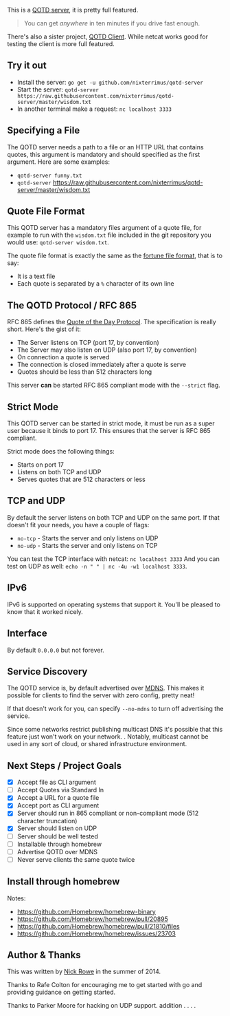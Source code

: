 This is a [QOTD server](http://tools.ietf.org/html/rfc865), it is pretty
full featured.

> You can get *anywhere* in ten minutes if you drive fast enough.

There's also a sister project, [QOTD
Client](https://github.com/nixterrimus/qotd-client).  While netcat works
good for testing the client is more full featured.

## Try it out

- Install the server: `go get -u github.com/nixterrimus/qotd-server`
- Start the server: `qotd-server https://raw.githubusercontent.com/nixterrimus/qotd-server/master/wisdom.txt`
- In another terminal make a request: `nc localhost 3333`

## Specifying a File

The QOTD server needs a path to a file or an HTTP URL that contains
quotes, this argument is mandatory and should specified as the first
argument.  Here are some examples:

- `qotd-server funny.txt`
- `qotd-server`
https://raw.githubusercontent.com/nixterrimus/qotd-server/master/wisdom.txt

## Quote File Format

This QOTD server has a mandatory files argument of a quote file, for
example to run with the `wisdom.txt` file included in the git repository
you would use: `qotd-server wisdom.txt`.

The quote file format is exactly the same as the [fortune file
format](http://en.wikipedia.org/wiki/Fortune_(Unix)#Fortune_files), that
is to say:

- It is a text file
- Each quote is separated by a `%` character of its own line

## The QOTD Protocol / RFC 865

RFC 865 defines the [Quote of the Day
Protocol](http://tools.ietf.org/html/rfc865). The specification is
really short.  Here's the gist of it:

- The Server listens on TCP (port 17, by convention)
- The Server may also listen on UDP (also port 17, by convention)
- On connection a quote is served
- The connection is closed immediately after a quote is serve
- Quotes should be less than 512 characters long

This server **can** be started RFC 865 compliant mode with the
`--strict` flag.

## Strict Mode

This QOTD server can be started in strict mode, it must be run as a super
user because it binds to port 17.  This ensures that the server is RFC
865 compliant.

Strict mode does the following things:

- Starts on port 17
- Listens on both TCP and UDP
- Serves quotes that are 512 characters or less

## TCP and UDP

By default the server listens on both TCP and UDP on the same port.  If
that doesn't fit your needs, you have a couple of flags:

- `no-tcp` - Starts the server and only listens on UDP
- `no-udp` - Starts the server and only listens on TCP

You can test the TCP interface with netcat: `nc localhost 3333` And you can test on UDP
as well: `echo -n " " | nc -4u -w1 localhost 3333`.

## IPv6

IPv6 is supported on operating systems that support it.  You'll be
pleased to know that it worked nicely.

## Interface

By default `0.0.0.0` but not forever.

## Service Discovery

The QOTD service is, by default advertised over
[MDNS](http://en.wikipedia.org/wiki/Multicast_DNS).  This makes it
possible for clients to find the server with zero config, pretty neat!

If that doesn't work for you, can specify `--no-mdns` to turn off
advertising the service.

Since some networks restrict publishing multicast DNS it's possible that
this feature just won't work on your network.  . Notably, multicast cannot be used 
in any sort of cloud, or shared infrastructure environment.

## Next Steps / Project Goals

- [X] Accept file as CLI argument
- [ ] Accept Quotes via Standard In
- [X] Accept a URL for a quote file
- [X] Accept port as CLI argument
- [X] Server should run in 865 compliant or non-compliant mode (512
character truncation)
- [X] Server should listen on UDP
- [ ] Server should be well tested
- [ ] Installable through homebrew
- [ ] Advertise QOTD over MDNS
- [ ] Never serve clients the same quote twice

## Install through homebrew

Notes:
  - https://github.com/Homebrew/homebrew-binary
  - https://github.com/Homebrew/homebrew/pull/20895
  - https://github.com/Homebrew/homebrew/pull/21810/files
  - https://github.com/Homebrew/homebrew/issues/23703

## Author & Thanks

This was written by [Nick Rowe](http://dcxn.com) in the summer of
2014.

Thanks to Rafe Colton for encouraging me to get started with go and
providing guidance on getting started.

Thanks to Parker Moore for hacking on UDP support.
addition
.
.
.
.
